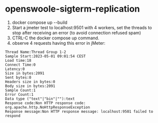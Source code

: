 # openswoole-sigterm-replication

1. docker compose up --build
2. Start a jmeter test to localhost:9501 with 4 workers, set the threads to stop after receiving an error (to avoid connection refused spam)
3. CTRL-C the docker compose up command.
4.  observe 4 requests having this error in jMeter:

```
Thread Name:Thread Group 1-2
Sample Start:2023-05-01 09:01:54 CEST
Load time:18
Connect Time:0
Latency:0
Size in bytes:2091
Sent bytes:0
Headers size in bytes:0
Body size in bytes:2091
Sample Count:1
Error Count:1
Data type ("text"|"bin"|""):text
Response code:Non HTTP response code: org.apache.http.NoHttpResponseException
Response message:Non HTTP response message: localhost:9501 failed to respond

```
